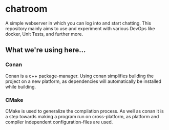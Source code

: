 # chatroom
A simple webserver in which you can log into and start chatting. 
This repository mainly aims to use and experiment with various DevOps like docker, Unit Tests, and further more. 

## What we're using here...

### Conan
Conan is a c++ package-manager. 
Using conan simplifies building the project on a new platform, as dependencies will automatically be installed while building.

### CMake
CMake is used to generalize the compilation process. 
As well as conan it is a step towards making a program run on cross-platform, as platform and compiler independent configuration-files are used.

